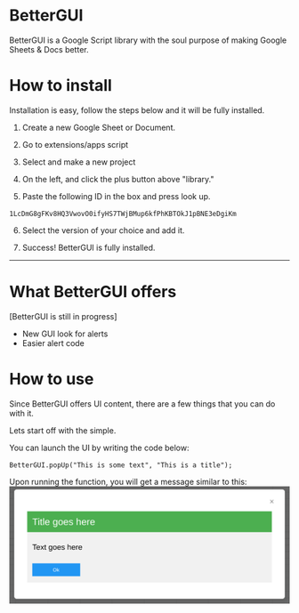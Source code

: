 # BetterGUI
BetterGUI is a Google Script library with the soul purpose of making Google Sheets &amp; Docs better.

# How to install

Installation is easy, follow the steps below and it will be fully installed.

1. Create a new Google Sheet or Document.

2. Go to extensions/apps script

3. Select and make a new project

4. On the left, and click the plus button above "library."

5. Paste the following ID in the box and press look up.

```
1LcDmG8gFKv8HQ3VwovO0ifyHS7TWjBMup6kfPhKBTOkJ1pBNE3eDgiKm
```

6. Select the version of your choice and add it.

7. Success! BetterGUI is fully installed.

- - -

# What BetterGUI offers

  [BetterGUI is still in progress]

  * New GUI look for alerts
  * Easier alert code
    
# How to use

Since BetterGUI offers UI content, there are a few things that you can do with it.

Lets start off with the simple.

You can launch the UI by writing the code below:

```
BetterGUI.popUp("This is some text", "This is a title");
```

Upon running the function, you will get a message similar to this:
![alt text](https://github.com/WillDev12/BetterGUI/blob/2ca56518af71920e8b7cbcabb286863bb5c8f738/images/Screenshot%202023-02-02%201.13.59%20PM.png)

